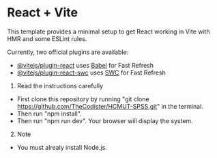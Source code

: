 # React + Vite

This template provides a minimal setup to get React working in Vite with HMR and some ESLint rules.

Currently, two official plugins are available:

- [@vitejs/plugin-react](https://github.com/vitejs/vite-plugin-react/blob/main/packages/plugin-react/README.md) uses [Babel](https://babeljs.io/) for Fast Refresh
- [@vitejs/plugin-react-swc](https://github.com/vitejs/vite-plugin-react-swc) uses [SWC](https://swc.rs/) for Fast Refresh

1. Read the instructions carefully

- First clone this repository by running "git clone https://github.com/TheCodister/HCMUT-SPSS.git" in the terminal.
- Then run "npm install".
- Then run "npm run dev". Your browser will display the system.

2. Note

- You must alrealy install Node.js.
